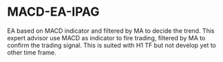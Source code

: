 # MACD-EA-IPAG
EA based on MACD indicator and filtered by MA to decide the trend.
This expert advisor use MACD as indicator to fire trading, filtered by MA to confirm the trading signal. 
This is suited with H1 TF but not develop yet to other time frame.
